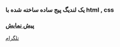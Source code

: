 ### یک لندیگ پیج ساده ساخته شده با html , css
### [پیش نمایش](https://pandacode082.github.io/landingPage/)
[تلگرام](https://t.me/Panda_M_Front_End/10)
